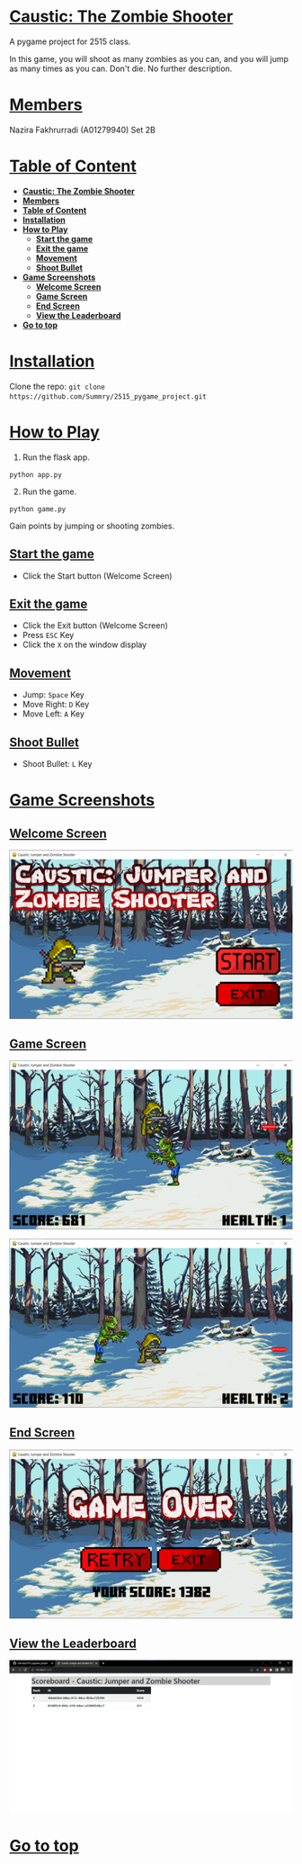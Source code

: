# <ins>**Caustic: The Zombie Shooter**</ins>

A pygame project for 2515 class.

In this game, you will shoot as many zombies as you can, and you will jump as many times as you can. Don't die. No further description.

# <ins>**Members**</ins>

Nazira Fakhrurradi (A01279940)
Set 2B

# <ins>**Table of Content**</ins>
- [**Caustic: The Zombie Shooter**](#caustic-the-zombie-shooter)
- [**Members**](#members)
- [**Table of Content**](#table-of-content)
- [**Installation**](#installation)
- [**How to Play**](#how-to-play)
  - [**Start the game**](#start-the-game)
  - [**Exit the game**](#exit-the-game)
  - [**Movement**](#movement)
  - [**Shoot Bullet**](#shoot-bullet)
- [**Game Screenshots**](#game-screenshots)
  - [**Welcome Screen**](#welcome-screen)
  - [**Game Screen**](#game-screen)
  - [**End Screen**](#end-screen)
  - [**View the Leaderboard**](#view-the-leaderboard)
- [**Go to top**](#go-to-top)

# <ins>**Installation**</ins>

Clone the repo: `git clone https://github.com/Summry/2515_pygame_project.git`

# <ins>**How to Play**</ins>

1. Run the flask app.

```
python app.py
```

2. Run the game.

```
python game.py
```

Gain points by jumping or shooting zombies.

## <ins>**Start the game**</ins>
- Click the Start button (Welcome Screen)

## <ins>**Exit the game**</ins>
- Click the Exit button (Welcome Screen)
- Press `ESC` Key
- Click the `X` on the window display

## <ins>**Movement**</ins>
- Jump: `Space` Key
- Move Right: `D` Key
- Move Left: `A` Key

## <ins>**Shoot Bullet**</ins>
- Shoot Bullet: `L` Key

# <ins>**Game Screenshots**</ins>

## <ins>**Welcome Screen**</ins>

![welcome screen](images/readme/welcome.png "welcome screen")

## <ins>**Game Screen**</ins>

![game screen](images/readme/game1.png "game screen jump")

![game 2 screen](images/readme/game2.png "game screen shoot")

## <ins>**End Screen**</ins>

![game over screen](images/readme/gameover.png "game over")

## <ins>**View the Leaderboard**</ins>

![leaderboard](images/readme/leaderboard.png "leaderboard")

# [<ins>**Go to top**</ins>](#caustic-the-zombie-shooter)